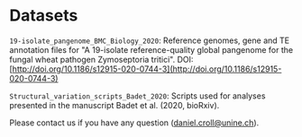 # Datasets

`19-isolate_pangenome_BMC_Biology_2020`: Reference genomes, gene and TE annotation files for "A 19-isolate reference-quality global pangenome for the fungal wheat pathogen Zymoseptoria tritici". DOI: [http://doi.org/10.1186/s12915-020-0744-3](http://doi.org/10.1186/s12915-020-0744-3)

`Structural_variation_scripts_Badet_2020`: Scripts used for analyses presented in the manuscript Badet et al. (2020, bioRxiv).

Please contact us if you have any question (daniel.croll@unine.ch).